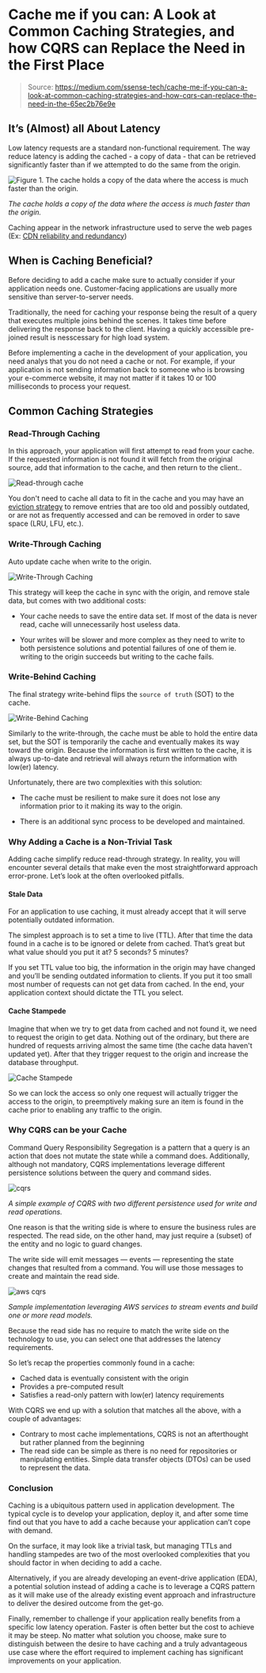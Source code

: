 # Cache me if you can: A Look at Common Caching Strategies, and how CQRS can Replace the Need in the First Place

> Source: https://medium.com/ssense-tech/cache-me-if-you-can-a-look-at-common-caching-strategies-and-how-cqrs-can-replace-the-need-in-the-65ec2b76e9e

## It’s (Almost) all About Latency

Low latency requests are a standard non-functional requirement. The way reduce latency is adding the cached - a copy of data - that can be retrieved significantly faster than if we attempted to do the same from the origin.

![Figure 1. The cache holds a copy of the data where the access is much faster than the origin.](../../static/img/technical-stack/cached-pattern.png)

*The cache holds a copy of the data where the access is much faster than the origin.*

Caching appear in the network infrastructure used to serve the web pages (Ex: [CDN reliability and redundancy](https://www.cloudflare.com/en-gb/learning/cdn/cdn-load-balance-reliability/))

## When is Caching Beneficial?

Before deciding to add a cache make sure to actually consider if your application needs one. Customer-facing applications are usually more sensitive than server-to-server needs.

Traditionally, the need for caching your response being the result of a query that executes multiple joins behind the scenes. It takes time before delivering the response back to the client. Having a quickly accessible pre-joined result is nesscessary for high load system.

Before implementing a cache in the development of your application, you need analys that you do not need a cache or not. For example, if your application is not sending information back to someone who is browsing your e-commerce website, it may not matter if it takes 10 or 100 milliseconds to process your request.

## Common Caching Strategies

### Read-Through Caching

In this approach, your application will first attempt to read from your cache. If the requested information is not found it will fetch from the original source, add that information to the cache, and then return to the client..

![Read-through cache](../../static/img/technical-stack/read-through-caching.png)

You don't need to cache all data to fit in the cache and you may have an [eviction strategy](https://redis.io/docs/manual/eviction/) to remove entries that are too old and possibly outdated, or are not as frequently accessed and can be removed in order to save space (LRU, LFU, etc.).

### Write-Through Caching

Auto update cache when write to the origin.

![Write-Through Caching](../../static/img/technical-stack/write-through-caching.png)

This strategy will keep the cache in sync with the origin, and remove stale data, but comes with two additional costs:

- Your cache needs to save the entire data set. If most of the data is never read, cache will unnecessarily host useless data.

- Your writes will be slower and more complex as they need to write to both persistence solutions and potential failures of one of them ie. writing to the origin succeeds but writing to the cache fails.

### Write-Behind Caching

The final strategy write-behind flips the `source of truth` (SOT) to the cache.

![Write-Behind Caching](../../static/img/technical-stack/write-behind-caching.png)

Similarly to the write-through, the cache must be able to hold the entire data set, but the SOT is temporarily the cache and eventually makes its way toward the origin. Because the information is first written to the cache, it is always up-to-date and retrieval will always return the information with low(er) latency.

Unfortunately, there are two complexities with this solution:

- The cache must be resilient to make sure it does not lose any information prior to it making its way to the origin.

- There is an additional sync process to be developed and maintained.

### Why Adding a Cache is a Non-Trivial Task

Adding cache simplify reduce read-through strategy. In reality, you will encounter several details that make even the most straightforward approach error-prone. Let’s look at the often overlooked pitfalls.

#### Stale Data

For an application to use caching, it must already accept that it will serve potentially outdated information. 

The simplest approach is to set a time to live (TTL). After that time the data found in a cache is to be ignored or delete from cached. That’s great but what value should you put it at? 5 seconds? 5 minutes?

If you set TTL value too big, the information in the origin may have changed and you’ll be sending outdated information to clients. If you put it too small most number of requests can not get data from cached. In the end, your application context should dictate the TTL you select.

#### Cache Stampede

Imagine that when we try to get data from cached and not found it, we need to request the origin to get data. Nothing out of the ordinary, but there are hundred of requests arriving almost the same time (the cache data haven't updated yet). After that they trigger request to the origin and increase the database throughput.

![Cache Stampede](../../static/img/technical-stack/cache-stampede.png)

So we can lock the access so only one request will actually trigger the access to the origin, to preemptively making sure an item is found in the cache prior to enabling any traffic to the origin.

### Why CQRS can be your Cache

Command Query Responsibility Segregation is a pattern that a query is an action that does not mutate the state while a command does. Additionally, although not mandatory, CQRS implementations leverage different persistence solutions  between the query and command sides.

![cqrs](../../static/img/technical-stack/cqrs.png)

*A simple example of CQRS with two different persistence used for write and read operations.*

One reason is that the writing side is where to ensure the business rules are respected. The read side, on the other hand, may just require a (subset) of the entity and no logic to guard changes.

The write side will emit messages — events — representing the state changes that resulted from a command. You will use those messages to create and maintain the read side.

![aws cqrs](../../static/img/technical-stack/aws-cqrs.png)

*Sample implementation leveraging AWS services to stream events and build one or more read models.*

Because the read side has no require to match the write side on the technology to use, you can select one that addresses the latency requirements.

So let’s recap the properties commonly found in a cache:

- Cached data is eventually consistent with the origin
- Provides a pre-computed result
- Satisfies a read-only pattern with low(er) latency requirements

With CQRS we end up with a solution that matches all the above, with a couple of advantages:

- Contrary to most cache implementations, CQRS is not an afterthought but rather planned from the beginning
- The read side can be simple as there is no need for repositories or manipulating entities. Simple data transfer objects (DTOs) can be used to represent the data.

### Conclusion

Caching is a ubiquitous pattern used in application development. The typical cycle is to develop your application, deploy it, and after some time find out that you have to add a cache because your application can’t cope with demand.

On the surface, it may look like a trivial task, but managing TTLs and handling stampedes are two of the most overlooked complexities that you should factor in when deciding to add a cache.

Alternatively, if you are already developing an event-drive application (EDA), a potential solution instead of adding a cache is to leverage a CQRS pattern as it will make use of the already existing event approach and infrastructure to deliver the desired outcome from the get-go.

Finally, remember to challenge if your application really benefits from a specific low latency operation. Faster is often better but the cost to achieve it may be steep. No matter what solution you choose, make sure to distinguish between the desire to have caching and a truly advantageous use case where the effort required to implement caching has significant improvements on your application.
